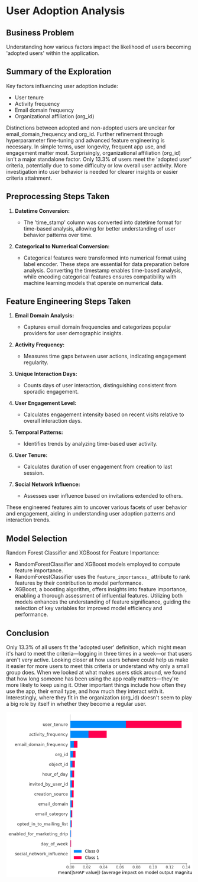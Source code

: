 # User Adoption Analysis

## Business Problem
Understanding how various factors impact the likelihood of users becoming 'adopted users' within the application.

## Summary of the Exploration
Key factors influencing user adoption include:
- User tenure
- Activity frequency
- Email domain frequency
- Organizational affiliation (org_id)

Distinctions between adopted and non-adopted users are unclear for email_domain_frequency and org_id. Further refinement through hyperparameter fine-tuning and advanced feature engineering is necessary. In simple terms, user longevity, frequent app use, and engagement matter most. Surprisingly, organizational affiliation (org_id) isn't a major standalone factor. Only 13.3% of users meet the 'adopted user' criteria, potentially due to some difficulty or low overall user activity. More investigation into user behavior is needed for clearer insights or easier criteria attainment.

## Preprocessing Steps Taken
1. **Datetime Conversion:**
   - The 'time_stamp' column was converted into datetime format for time-based analysis, allowing for better understanding of user behavior patterns over time.

2. **Categorical to Numerical Conversion:**
   - Categorical features were transformed into numerical format using label encoder. These steps are essential for data preparation before analysis. Converting the timestamp enables time-based analysis, while encoding categorical features ensures compatibility with machine learning models that operate on numerical data.

## Feature Engineering Steps Taken
1. **Email Domain Analysis:**
   - Captures email domain frequencies and categorizes popular providers for user demographic insights.
   
2. **Activity Frequency:**
   - Measures time gaps between user actions, indicating engagement regularity.
   
3. **Unique Interaction Days:**
   - Counts days of user interaction, distinguishing consistent from sporadic engagement.
   
4. **User Engagement Level:**
   - Calculates engagement intensity based on recent visits relative to overall interaction days.
   
5. **Temporal Patterns:**
   - Identifies trends by analyzing time-based user activity.
   
6. **User Tenure:**
   - Calculates duration of user engagement from creation to last session.
   
7. **Social Network Influence:**
   - Assesses user influence based on invitations extended to others.

These engineered features aim to uncover various facets of user behavior and engagement, aiding in understanding user adoption patterns and interaction trends.

## Model Selection
Random Forest Classifier and XGBoost for Feature Importance:
- RandomForestClassifier and XGBoost models employed to compute feature importance.
- RandomForestClassifier uses the `feature_importances_` attribute to rank features by their contribution to model performance.
- XGBoost, a boosting algorithm, offers insights into feature importance, enabling a thorough assessment of influential features.
Utilizing both models enhances the understanding of feature significance, guiding the selection of key variables for improved model efficiency and performance.

## Conclusion
Only 13.3% of all users fit the 'adopted user' definition, which might mean it's hard to meet the criteria—logging in three times in a week—or that users aren't very active. Looking closer at how users behave could help us make it easier for more users to meet this criteria or understand why only a small group does. When we looked at what makes users stick around, we found that how long someone has been using the app really matters—they're more likely to keep using it. Other important things include how often they use the app, their email type, and how much they interact with it. Interestingly, where they fit in the organization (org_id) doesn't seem to play a big role by itself in whether they become a regular user.


![Alt text](shap.png)
